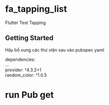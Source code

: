 # fa_tapping_list

Flutter Test Tapping

## Getting Started
Hãy bổ xung các thư viện sau vào pubspec.yaml

dependencies:  
    ...  
    provider: ^4.3.2+1  
    random_color: ^1.0.5  
    
# run Pub get

